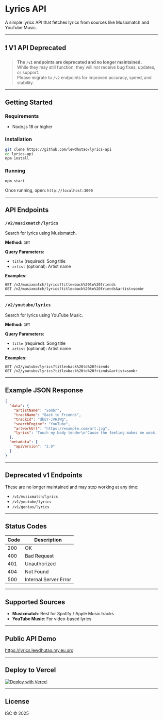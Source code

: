 # Lyrics API

A simple lyrics API that fetches lyrics from sources like Musixmatch and YouTube Music.

---

## ❗ V1 API Deprecated

> **The `/v1` endpoints are deprecated and no longer maintained.**  
> While they may still function, they will not receive bug fixes, updates, or support.  
> Please migrate to `/v2` endpoints for improved accuracy, speed, and stability.

---

## Getting Started

### Requirements

- Node.js 18 or higher

### Installation

```bash
git clone https://github.com/lewdhutao/lyrics-api
cd lyrics-api
npm install
```

### Running

```bash
npm start
```

Once running, open: `http://localhost:3000`

---

## API Endpoints

### `/v2/musixmatch/lyrics`

Search for lyrics using Musixmatch.

**Method:** `GET`

**Query Parameters:**
- `title` (required): Song title
- `artist` (optional): Artist name

**Examples:**

```
GET /v2/musixmatch/lyrics?title=back%20to%20friends
GET /v2/musixmatch/lyrics?title=back%20to%20friends&artist=sombr
```

---

### `/v2/youtube/lyrics`

Search for lyrics using YouTube Music.

**Method:** `GET`

**Query Parameters:**
- `title` (required): Song title
- `artist` (optional): Artist name

**Examples:**

```
GET /v2/youtube/lyrics?title=back%20to%20friends
GET /v2/youtube/lyrics?title=back%20to%20friends&artist=sombr
```

---

## Example JSON Response

```json
{
  "data": {
    "artistName": "Sombr",
    "trackName": "Back to Friends",
    "trackId": "dbEY-JVHJWg",
    "searchEngine": "YouTube",
    "artworkUrl": "https://example.com/art.jpg",
    "lyrics": "Touch my body tender\n'Cause the feeling makes me weak..."
  },
  "metadata": {
    "apiVersion": "2.0"
  }
}
```

---

## Deprecated v1 Endpoints

These are no longer maintained and may stop working at any time:

- `/v1/musixmatch/lyrics`
- `/v1/youtube/lyrics`
- `/v1/genius/lyrics` 


---

## Status Codes

| Code | Description            |
|------|------------------------|
| 200  | OK                     |
| 400  | Bad Request            |
| 401  | Unauthorized           |
| 404  | Not Found              |
| 500  | Internal Server Error  |

---

## Supported Sources

- **Musixmatch**: Best for Spotify / Apple Music tracks
- **YouTube Music**: For video-based lyrics

---

## Public API Demo

https://lyrics.lewdhutao.my.eu.org

---

## Deploy to Vercel

[![Deploy with Vercel](https://vercel.com/button)](https://vercel.com/new/clone?repository-url=https://github.com/lewdhutao/lyrics-api)

---

## License
ISC © 2025
